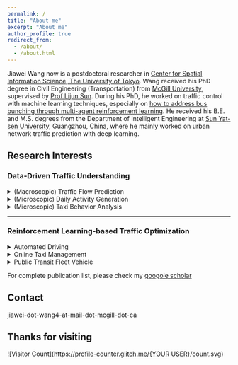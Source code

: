 ```yaml
---
permalink: /
title: "About me"
excerpt: "About me"
author_profile: true
redirect_from: 
  - /about/
  - /about.html
---
```

Jiawei Wang now is a postdoctoral researcher in [Center for Spatial Information Science, The University of Tokyo](http://www.csis.u-tokyo.ac.jp/english/). Wang received his PhD degree in Civil Engineering (Transportation) from [McGill University](https://www.mcgill.ca/engineering/), supervised by [Prof Lijun Sun](https://lijunsun.github.io/). 
During his PhD, he worked on traffic control with machine learning techniques, especially on [how to address bus bunching through multi-agent reinforcement learning](https://transitgym.github.io/). He received his B.E. and M.S. degrees from the Department of Intelligent Engineering at [Sun Yat-sen University](http://www.sysu.edu.cn/cn/index.htm), Guangzhou, China, where he mainly worked on urban network traffic prediction with deep learning.

## Research Interests

### Data-Driven Traffic Understanding

<details>
<summary>(Macroscopic) Traffic Flow Prediction</summary>
Wang J, Chen R, He Z. **Traffic speed prediction for urban transportation network: A path-based deep learning approach**. Transportation Research Part C: Emerging Technologies, 2019, 100: 372–385.
</details>


<details>
<summary>(Microscopic) Daily Activity Generation</summary>
Wang J, Jiang R, Yang C, et al. **Large language models as urban residents: An LLM agent framework for personal mobility generation**. NeurIPS, 2024.  
</details>

<details>
<summary>(Microscopic) Taxi Behavior Analysis</summary>
Cai H, Wang J\*, Li B, et al. **Understanding the daily operations of electric taxis: From macro-patterns to micro-behaviors**. Transportation Research Part D: Transport and Environment, 2024, 128: 104079.
</details> 

---

### **Reinforcement Learning-based Traffic Optimization**
<details>
<summary>Automated Driving</summary>
Wang J, Shi T, Wu Y, et al. **Multi-agent graph reinforcement learning for connected automated driving**. ICML Workshop on AI for Autonomous Driving (AIAD), 2020.
</details> 

<details>
<summary>Online Taxi Management</summary>
 Wang J, Cai H, Sun L, et al. **MERCI: Multi-agent reinforcement learning for enhancing on-demand electric taxi operations**. Computers & Industrial Engineering, 2024: 110711.
</details> 

<details>
<summary>Public Transit Fleet Vehicle</summary>

   - Wang J, Sun L. **Dynamic holding control to avoid bus bunching: A multi-agent deep reinforcement learning framework**. Transportation Research Part C: Emerging Technologies, 2020, 116: 102661.  
   
   - Wang J, Sun L. **Reducing bus bunching with asynchronous multi-agent reinforcement learning**. IJCAI 2021.  
   
   - Wang J, Sun L. **Robust dynamic bus control: A distributional multi-agent reinforcement learning approach**. IEEE Transactions on Intelligent Transportation Systems, 2022, 24(4): 4075–4088.  
   
   - Wang J, Sun L. **Multi-objective multi-agent deep reinforcement learning to reduce bus bunching for multi-line services with a shared corridor**. Transportation Research Part C: Emerging Technologies, 2023, 155: 104309.  
</details> 

For complete publication list, please check my [googole scholar](https://scholar.google.com/citations?hl=zh-CN&user=Y1gU9wYAAAAJ&view_op=list_works&sortby=pubdate)

Contact
------
jiawei-dot-wang4-at-mail-dot-mcgill-dot-ca

Thanks for visiting
------
![Visitor Count](https://profile-counter.glitch.me/{YOUR USER}/count.svg)